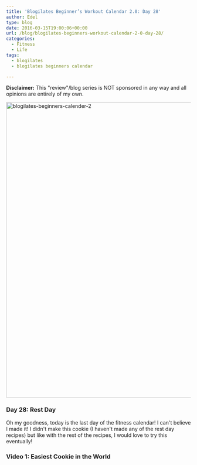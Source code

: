 ```yaml
---
title: 'Blogilates Beginner’s Workout Calendar 2.0: Day 28'
author: Edel
type: blog
date: 2016-03-15T19:00:06+00:00
url: /blog/blogilates-beginners-workout-calendar-2-0-day-28/
categories:
  - Fitness
  - Life
tags:
  - blogilates
  - blogilates beginners calendar

---
```

**Disclaimer:** This "review"/blog series is NOT sponsored in any way and all opinions are entirely of my own.

<a href="http://scattered.me/wp-content/uploads/2016/02/blogilates-beginners-calender-2.png" rel="attachment wp-att-11076"><img src="http://scattered.me/wp-content/uploads/2016/02/blogilates-beginners-calender-2-1024x806.png" alt="blogilates-beginners-calender-2" width="1024" height="806" class="alignnone size-large wp-image-11076" srcset="http://erzadel.net/blog/wp-content/uploads/2016/02/blogilates-beginners-calender-2-1024x806.png 1024w, http://erzadel.net/blog/wp-content/uploads/2016/02/blogilates-beginners-calender-2-300x236.png 300w, http://erzadel.net/blog/wp-content/uploads/2016/02/blogilates-beginners-calender-2-768x604.png 768w" sizes="(max-width: 1024px) 100vw, 1024px" /></a>

### Day 28: Rest Day

Oh my goodness, today is the last day of the fitness calendar! I can't believe I made it! I didn't make this cookie (I haven't made any of the rest day recipes) but like with the rest of the recipes, I would love to try this eventually!

### Video 1: Easiest Cookie in the World

<div class="flex-video">
</div>


